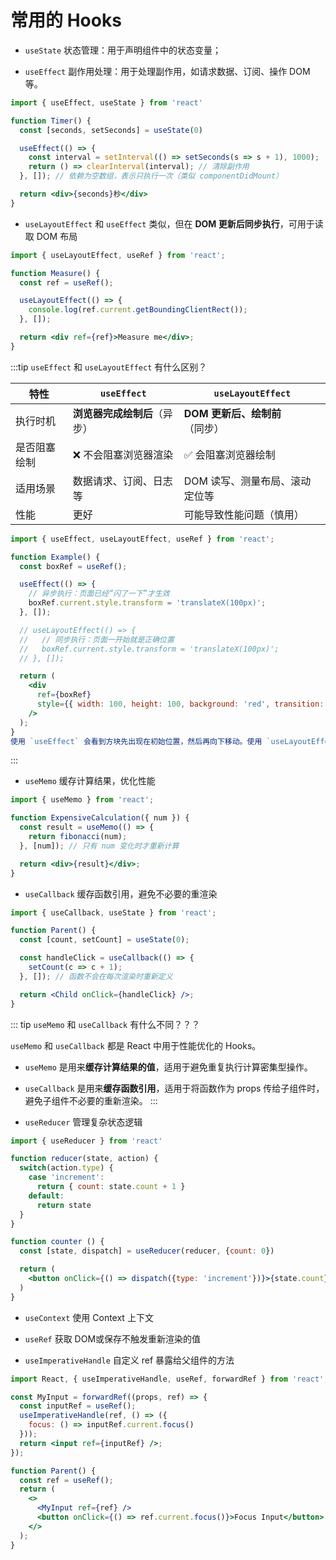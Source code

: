 # 常用的 Hooks

- `useState` 状态管理：用于声明组件中的状态变量；

- `useEffect` 副作用处理：用于处理副作用，如请求数据、订阅、操作 DOM 等。

```jsx
import { useEffect, useState } from 'react'

function Timer() {
  const [seconds, setSeconds] = useState(0)

  useEffect(() => {
    const interval = setInterval(() => setSeconds(s => s + 1), 1000);
    return () => clearInterval(interval); // 清除副作用
  }, []); // 依赖为空数组，表示只执行一次（类似 componentDidMount）

  return <div>{seconds}秒</div>
}
```

- `useLayoutEffect` 和 `useEffect` 类似，但在 **DOM 更新后同步执行**，可用于读取 DOM 布局

```jsx
import { useLayoutEffect, useRef } from 'react';

function Measure() {
  const ref = useRef();

  useLayoutEffect(() => {
    console.log(ref.current.getBoundingClientRect());
  }, []);

  return <div ref={ref}>Measure me</div>;
}

```

:::tip `useEffect` 和 `useLayoutEffect` 有什么区别？

| 特性     | `useEffect`      | `useLayoutEffect`   |
| ------ | ---------------- | ------------------- |
| 执行时机   | **浏览器完成绘制后**（异步） | **DOM 更新后、绘制前**（同步） |
| 是否阻塞绘制 | ❌ 不会阻塞浏览器渲染      | ✅ 会阻塞浏览器绘制          |
| 适用场景   | 数据请求、订阅、日志等      | DOM 读写、测量布局、滚动定位等   |
| 性能     | 更好               | 可能导致性能问题（慎用）        |

```jsx
import { useEffect, useLayoutEffect, useRef } from 'react';

function Example() {
  const boxRef = useRef();

  useEffect(() => {
    // 异步执行：页面已经“闪了一下”才生效
    boxRef.current.style.transform = 'translateX(100px)';
  }, []);

  // useLayoutEffect(() => {
  //   // 同步执行：页面一开始就是正确位置
  //   boxRef.current.style.transform = 'translateX(100px)';
  // }, []);

  return (
    <div
      ref={boxRef}
      style={{ width: 100, height: 100, background: 'red', transition: 'transform 0.3s' }}
    />
  );
}
使用 `useEffect` 会看到方块先出现在初始位置，然后再向下移动。使用 `useLayoutEffect` 则不会看到闪烁，DOM 在绘制前被修改。

```
:::

- `useMemo` 缓存计算结果，优化性能

```jsx
import { useMemo } from 'react';

function ExpensiveCalculation({ num }) {
  const result = useMemo(() => {
    return fibonacci(num);
  }, [num]); // 只有 num 变化时才重新计算

  return <div>{result}</div>;
}
```

- `useCallback` 缓存函数引用，避免不必要的重渲染

```jsx
import { useCallback, useState } from 'react';

function Parent() {
  const [count, setCount] = useState(0);

  const handleClick = useCallback(() => {
    setCount(c => c + 1);
  }, []); // 函数不会在每次渲染时重新定义

  return <Child onClick={handleClick} />;
}
```

::: tip `useMemo` 和 `useCallback` 有什么不同？？？

`useMemo` 和 `useCallback` 都是 React 中用于性能优化的 Hooks。
  - `useMemo` 是用来**缓存计算结果的值**，适用于避免重复执行计算密集型操作。
  - `useCallback` 是用来**缓存函数引用**，适用于将函数作为 props 传给子组件时，避免子组件不必要的重新渲染。
:::

- `useReducer` 管理复杂状态逻辑

```jsx
import { useReducer } from 'react'

function reducer(state, action) {
  switch(action.type) {
    case 'increment':
      return { count: state.count + 1 }
    default: 
      return state
  }
}

function counter () {
  const [state, dispatch] = useReducer(reducer, {count: 0})

  return (
    <button onClick={() => dispatch({type: 'increment'})}>{state.count}</button>
  )
}
```

- `useContext` 使用 Context 上下文

- `useRef` 获取 DOM或保存不触发重新渲染的值

- `useImperativeHandle` 自定义 ref 暴露给父组件的方法

```jsx
import React, { useImperativeHandle, useRef, forwardRef } from 'react';

const MyInput = forwardRef((props, ref) => {
  const inputRef = useRef();
  useImperativeHandle(ref, () => ({
    focus: () => inputRef.current.focus()
  }));
  return <input ref={inputRef} />;
});

function Parent() {
  const ref = useRef();
  return (
    <>
      <MyInput ref={ref} />
      <button onClick={() => ref.current.focus()}>Focus Input</button>
    </>
  );
}

```
